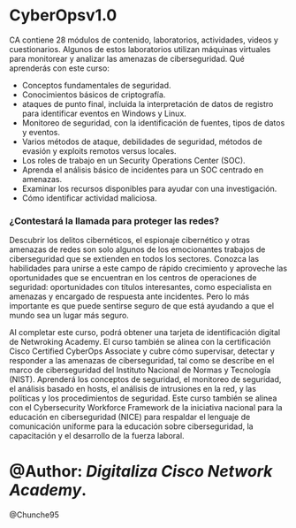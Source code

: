 # CyberOpsv1.0 
CA contiene 28 módulos de contenido, laboratorios, actividades, videos y cuestionarios. Algunos de estos laboratorios utilizan máquinas virtuales para monitorear y analizar las amenazas de ciberseguridad.
Qué aprenderás con este curso:
<ul>
    <li>Conceptos fundamentales de seguridad.</li>
    <li>Conocimientos básicos de criptografía.</li>
    <li>ataques de punto final, incluida la interpretación de datos de registro para identificar eventos en Windows y Linux.</li>
    <li>Monitoreo de seguridad, con la identificación de fuentes, tipos de datos y eventos.</li>
    <li>Varios métodos de ataque, debilidades de seguridad, métodos de evasión y exploits remotos versus locales.</li>
    <li>Los roles de trabajo en un Security Operations Center (SOC).</li>
    <li>Aprenda el análisis básico de incidentes para un SOC centrado en amenazas.</li>
    <li>Examinar los recursos disponibles para ayudar con una investigación.</li>
    <li>Cómo identificar actividad maliciosa.</li>
</ul>

<h3>¿Contestará la llamada para proteger las redes?</h3>
Descubrir los delitos cibernéticos, el espionaje cibernético y otras amenazas de redes son solo algunos de los emocionantes trabajos de ciberseguridad que se extienden en todos los sectores. Conozca las habilidades para unirse a este campo de rápido crecimiento y aproveche las oportunidades que se encuentran en los centros de operaciones de seguridad: oportunidades con títulos interesantes, como especialista en amenazas y encargado de respuesta ante incidentes. Pero lo más importante es que puede sentirse seguro de que está ayudando a que el mundo sea un lugar más seguro. <br>

Al completar este curso, podrá obtener una tarjeta de identificación digital de Netwroking Academy. El curso también se alinea con la certificación Cisco Certified CyberOps Associate y cubre cómo supervisar, detectar y responder a las amenazas de ciberseguridad, tal como se describe en el marco de ciberseguridad del Instituto Nacional de Normas y Tecnología (NIST).  Aprenderá los conceptos de seguridad, el monitoreo de seguridad, el análisis basado en hosts, el análisis de intrusiones en la red, y las políticas y los procedimientos de seguridad. Este curso también se alinea con el Cybersecurity Workforce Framework de la iniciativa nacional para la educación en ciberseguridad (NICE) para respaldar el lenguaje de comunicación uniforme para la educación sobre ciberseguridad, la capacitación y el desarrollo de la fuerza laboral.

# @Author: _Digitaliza Cisco Network Academy_.
@Chunche95
